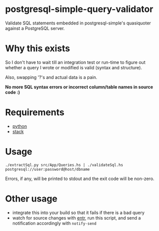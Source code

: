 # postgresql-simple-query-validator
Validate SQL statements embedded in postgresql-simple's quasiquoter against a PostgreSQL server.

# Why this exists

So I don't have to wait till an integration test or run-time to figure out
whether a query I wrote or modified is valid (syntax and structure).

Also, swapping '?'s and actual data is a pain.

**No more SQL syntax errors or incorrect column/table names in source code :)**

# Requirements

- [python](https://www.python.org/)
- [stack](http://docs.haskellstack.org/en/stable/README/)

# Usage

`./extractSql.py src/App/Queries.hs | ./validateSql.hs postgresql://user:password@host/dbname`

Errors, if any, will be printed to stdout and the exit code will be non-zero.

# Other usage

- integrate this into your build so that it fails if there is a bad query
- watch for source changes with [entr](http://entrproject.org/), run this
  script, and send a notification accordingly with `notify-send`
